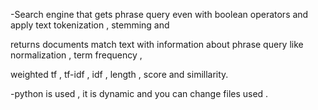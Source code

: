 -Search engine that gets phrase query even with boolean operators and apply text tokenization , stemming  and 

returns documents match text with information about phrase query like normalization , term frequency , 

weighted tf , tf-idf , idf , length  , score and simillarity.

-python is used , it is dynamic and you can change files used .
